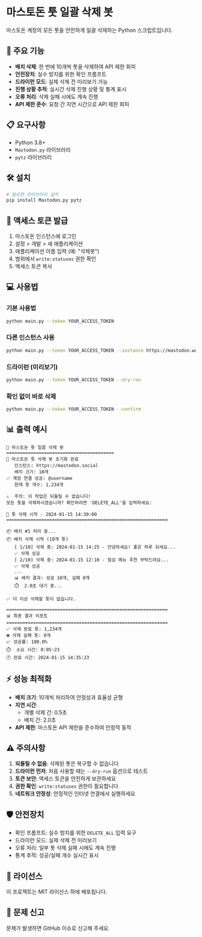 # 마스토돈 툿 일괄 삭제 봇

마스토돈 계정의 모든 툿을 안전하게 일괄 삭제하는 Python 스크립트입니다.

## 🚀 주요 기능

- **배치 삭제**: 한 번에 10개씩 툿을 삭제하여 API 제한 회피
- **안전장치**: 실수 방지를 위한 확인 프롬프트
- **드라이런 모드**: 실제 삭제 전 미리보기 가능
- **진행 상황 추적**: 실시간 삭제 진행 상황 및 통계 표시
- **오류 처리**: 삭제 실패 시에도 계속 진행
- **API 제한 준수**: 요청 간 지연 시간으로 API 제한 회피

## 📋 요구사항

- Python 3.8+
- `Mastodon.py` 라이브러리
- `pytz` 라이브러리

## 🛠 설치

```bash
# 필요한 라이브러리 설치
pip install Mastodon.py pytz
```

## 🔑 액세스 토큰 발급

1. 마스토돈 인스턴스에 로그인
2. 설정 > 개발 > 새 애플리케이션
3. 애플리케이션 이름 입력 (예: "삭제봇")
4. 범위에서 `write:statuses` 권한 확인
5. 액세스 토큰 복사

## 💻 사용법

### 기본 사용법

```bash
python main.py --token YOUR_ACCESS_TOKEN
```

### 다른 인스턴스 사용

```bash
python main.py --token YOUR_ACCESS_TOKEN --instance https://mastodon.world
```

### 드라이런 (미리보기)

```bash
python main.py --token YOUR_ACCESS_TOKEN --dry-run
```

### 확인 없이 바로 삭제

```bash
python main.py --token YOUR_ACCESS_TOKEN --confirm
```

## 📊 출력 예시

```
🤖 마스토돈 툿 일괄 삭제 봇
========================================
🤖 마스토돈 툿 삭제 봇 초기화 완료
   인스턴스: https://mastodon.social
   배치 크기: 10개
✅ 계정 연결 성공: @username
   현재 툿 개수: 1,234개

⚠️  주의: 이 작업은 되돌릴 수 없습니다!
모든 툿을 삭제하시겠습니까? 확인하려면 'DELETE_ALL'을 입력하세요:

🚀 툿 삭제 시작 - 2024-01-15 14:30:00
============================================================

📦 배치 #1 처리 중...
📦 배치 삭제 시작 (10개 툿)
   [ 1/10] 삭제 중: 2024-01-15 14:25 - 안녕하세요! 좋은 하루 되세요...
   ✅ 삭제 성공
   [ 2/10] 삭제 중: 2024-01-15 12:10 - 점심 메뉴 추천 부탁드려요...
   ✅ 삭제 성공
   ...
   📊 배치 결과: 성공 10개, 실패 0개
   ⏱️  2.0초 대기 중...

✅ 더 이상 삭제할 툿이 없습니다.

============================================================
📊 최종 결과 리포트
============================================================
✅ 삭제 완료 툿: 1,234개
❌ 삭제 실패 툿: 0개
📈 성공률: 100.0%
⏱️  소요 시간: 0:05:23
🕐 완료 시간: 2024-01-15 14:35:23
```

## ⚡ 성능 최적화

- **배치 크기**: 10개씩 처리하여 안정성과 효율성 균형
- **지연 시간**: 
  - 개별 삭제 간: 0.5초
  - 배치 간: 2.0초
- **API 제한**: 마스토돈 API 제한을 준수하여 안정적 동작

## ⚠️ 주의사항

1. **되돌릴 수 없음**: 삭제된 툿은 복구할 수 없습니다
2. **드라이런 먼저**: 처음 사용할 때는 `--dry-run` 옵션으로 테스트
3. **토큰 보안**: 액세스 토큰을 안전하게 보관하세요
4. **권한 확인**: `write:statuses` 권한이 필요합니다
5. **네트워크 안정성**: 안정적인 인터넷 연결에서 실행하세요

## 🛡 안전장치

- 확인 프롬프트: 실수 방지를 위한 `DELETE_ALL` 입력 요구
- 드라이런 모드: 실제 삭제 전 미리보기
- 오류 처리: 일부 툿 삭제 실패 시에도 계속 진행
- 통계 추적: 성공/실패 개수 실시간 표시

## 📝 라이선스

이 프로젝트는 MIT 라이선스 하에 배포됩니다.

## 🐛 문제 신고

문제가 발생하면 GitHub 이슈로 신고해 주세요.
